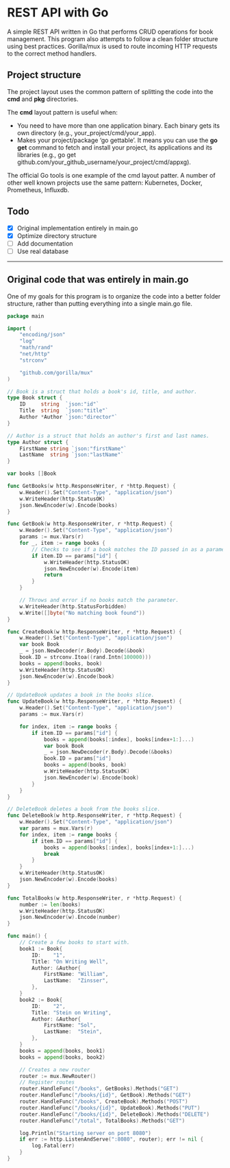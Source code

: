 # REST API with Go

A simple REST API written in Go that performs CRUD operations for book management. This program also attempts to follow a clean folder structure  using best practices. Gorilla/mux is used to route incoming HTTP requests to the correct method handlers.

## Project structure

The project layout uses the common pattern of splitting the code into the **cmd** and **pkg** directories.

The **cmd** layout pattern is useful when:
- You need to have more than one application binary. Each binary gets its own directory (e.g., your_project/cmd/your_app).
- Makes your project/package ‘go gettable’. It means you can use the **go get** command to fetch and install your project, its applications and its libraries (e.g., go get github.com/your_github_username/your_project/cmd/appxg).

The official Go tools is one example of the cmd layout patter. A number of other well known projects use the same pattern: Kubernetes, Docker, Prometheus, Influxdb.

## Todo
- [x] Original implementation entirely in main.go
- [x] Optimize directory structure
- [ ] Add documentation
- [ ] Use real database

---

## Original code that was entirely in main.go
One of my goals for this program is to organize the code into a better folder structure, rather than putting everything into a single main.go file.

```go
package main

import (
	"encoding/json"
	"log"
	"math/rand"
	"net/http"
	"strconv"

	"github.com/gorilla/mux"
)

// Book is a struct that holds a book's id, title, and author.
type Book struct {
	ID     string  `json:"id"`
	Title  string  `json:"title"`
	Author *Author `json:"director"`
}

// Author is a struct that holds an author's first and last names.
type Author struct {
	FirstName string `json:"firstName"`
	LastName  string `json:"lastName"`
}

var books []Book

func GetBooks(w http.ResponseWriter, r *http.Request) {
	w.Header().Set("Content-Type", "application/json")
	w.WriteHeader(http.StatusOK)
	json.NewEncoder(w).Encode(books)
}

func GetBook(w http.ResponseWriter, r *http.Request) {
	w.Header().Set("Content-Type", "application/json")
	params := mux.Vars(r)
	for _, item := range books {
		// Checks to see if a book matches the ID passed in as a parameter.
		if item.ID == params["id"] {
			w.WriteHeader(http.StatusOK)
			json.NewEncoder(w).Encode(item)
			return
		}
	}

	// Throws and error if no books match the parameter.
	w.WriteHeader(http.StatusForbidden)
	w.Write([]byte("No matching book found"))
}

func CreateBook(w http.ResponseWriter, r *http.Request) {
	w.Header().Set("Content-Type", "application/json")
	var book Book
	_ = json.NewDecoder(r.Body).Decode(&book)
	book.ID = strconv.Itoa((rand.Intn(100000)))
	books = append(books, book)
	w.WriteHeader(http.StatusOK)
	json.NewEncoder(w).Encode(book)
}

// UpdateBook updates a book in the books slice.
func UpdateBook(w http.ResponseWriter, r *http.Request) {
	w.Header().Set("Content-Type", "application/json")
	params := mux.Vars(r)

	for index, item := range books {
		if item.ID == params["id"] {
			books = append(books[:index], books[index+1:]...)
			var book Book
			_ = json.NewDecoder(r.Body).Decode(&books)
			book.ID = params["id"]
			books = append(books, book)
			w.WriteHeader(http.StatusOK)
			json.NewEncoder(w).Encode(book)
		}
	}
}

// DeleteBook deletes a book from the books slice.
func DeleteBook(w http.ResponseWriter, r *http.Request) {
	w.Header().Set("Content-Type", "application/json")
	var params = mux.Vars(r)
	for index, item := range books {
		if item.ID == params["id"] {
			books = append(books[:index], books[index+1:]...)
			break
		}
	}
	w.WriteHeader(http.StatusOK)
	json.NewEncoder(w).Encode(books)
}

func TotalBooks(w http.ResponseWriter, r *http.Request) {
	number := len(books)
	w.WriteHeader(http.StatusOK)
	json.NewEncoder(w).Encode(number)
}

func main() {
	// Create a few books to start with.
	book1 := Book{
		ID:    "1",
		Title: "On Writing Well",
		Author: &Author{
			FirstName: "William",
			LastName:  "Zinsser",
		},
	}
	book2 := Book{
		ID:    "2",
		Title: "Stein on Writing",
		Author: &Author{
			FirstName: "Sol",
			LastName:  "Stein",
		},
	}
	books = append(books, book1)
	books = append(books, book2)

	// Creates a new router
	router := mux.NewRouter()
	// Register routes
	router.HandleFunc("/books", GetBooks).Methods("GET")
	router.HandleFunc("/books/{id}", GetBook).Methods("GET")
	router.HandleFunc("/books", CreateBook).Methods("POST")
	router.HandleFunc("/books/{id}", UpdateBook).Methods("PUT")
	router.HandleFunc("/books/{id}", DeleteBook).Methods("DELETE")
	router.HandleFunc("/total", TotalBooks).Methods("GET")

	log.Println("Starting server on port 8080")
	if err := http.ListenAndServe(":8080", router); err != nil {
		log.Fatal(err)
	}
}

```
